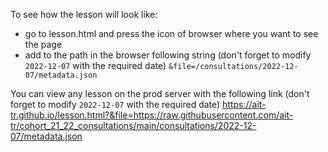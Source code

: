 To see how the lesson will look like:
- go to lesson.html and press the icon of browser where you want to see the page
- add to the path in the browser following string (don't forget to modify `2022-12-07` with the required date)
  `&file=/consultations/2022-12-07/metadata.json`

You can view any lesson on the prod server with the following link 
(don't forget to modify `2022-12-07` with the required date) 
https://ait-tr.github.io/lesson.html?&file=https://raw.githubusercontent.com/ait-tr/cohort_21_22_consultations/main/consultations/2022-12-07/metadata.json